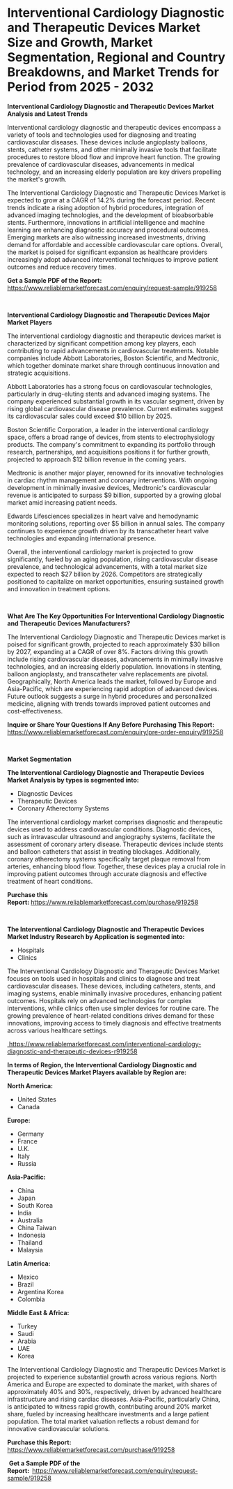 <p><h1>Interventional Cardiology Diagnostic and Therapeutic Devices Market Size and Growth, Market Segmentation, Regional and Country Breakdowns, and Market Trends for Period from 2025 -  2032</h1></p><p><strong>Interventional Cardiology Diagnostic and Therapeutic Devices Market Analysis and Latest Trends</strong></p>
<p><p>Interventional cardiology diagnostic and therapeutic devices encompass a variety of tools and technologies used for diagnosing and treating cardiovascular diseases. These devices include angioplasty balloons, stents, catheter systems, and other minimally invasive tools that facilitate procedures to restore blood flow and improve heart function. The growing prevalence of cardiovascular diseases, advancements in medical technology, and an increasing elderly population are key drivers propelling the market's growth.</p><p>The Interventional Cardiology Diagnostic and Therapeutic Devices Market is expected to grow at a CAGR of 14.2% during the forecast period. Recent trends indicate a rising adoption of hybrid procedures, integration of advanced imaging technologies, and the development of bioabsorbable stents. Furthermore, innovations in artificial intelligence and machine learning are enhancing diagnostic accuracy and procedural outcomes. Emerging markets are also witnessing increased investments, driving demand for affordable and accessible cardiovascular care options. Overall, the market is poised for significant expansion as healthcare providers increasingly adopt advanced interventional techniques to improve patient outcomes and reduce recovery times.</p></p>
<p><strong>Get a Sample PDF of the Report:&nbsp;</strong> <a href="https://www.reliablemarketforecast.com/enquiry/request-sample/919258?utm_campaign=2808&utm_medium=2&utm_source=Github&utm_content=ia&utm_term=13042025&utm_id=interventional-cardiology-diagnostic-and-therapeutic-devices">https://www.reliablemarketforecast.com/enquiry/request-sample/919258</a></p>
<p>&nbsp;</p>
<p><strong>Interventional Cardiology Diagnostic and Therapeutic Devices Major Market Players</strong></p>
<p><p>The interventional cardiology diagnostic and therapeutic devices market is characterized by significant competition among key players, each contributing to rapid advancements in cardiovascular treatments. Notable companies include Abbott Laboratories, Boston Scientific, and Medtronic, which together dominate market share through continuous innovation and strategic acquisitions.</p><p>Abbott Laboratories has a strong focus on cardiovascular technologies, particularly in drug-eluting stents and advanced imaging systems. The company experienced substantial growth in its vascular segment, driven by rising global cardiovascular disease prevalence. Current estimates suggest its cardiovascular sales could exceed $10 billion by 2025.</p><p>Boston Scientific Corporation, a leader in the interventional cardiology space, offers a broad range of devices, from stents to electrophysiology products. The company's commitment to expanding its portfolio through research, partnerships, and acquisitions positions it for further growth, projected to approach $12 billion revenue in the coming years.</p><p>Medtronic is another major player, renowned for its innovative technologies in cardiac rhythm management and coronary interventions. With ongoing development in minimally invasive devices, Medtronic's cardiovascular revenue is anticipated to surpass $9 billion, supported by a growing global market amid increasing patient needs.</p><p>Edwards Lifesciences specializes in heart valve and hemodynamic monitoring solutions, reporting over $5 billion in annual sales. The company continues to experience growth driven by its transcatheter heart valve technologies and expanding international presence.</p><p>Overall, the interventional cardiology market is projected to grow significantly, fueled by an aging population, rising cardiovascular disease prevalence, and technological advancements, with a total market size expected to reach $27 billion by 2026. Competitors are strategically positioned to capitalize on market opportunities, ensuring sustained growth and innovation in treatment options.</p></p>
<p>&nbsp;</p>
<p><strong>What Are The Key Opportunities For Interventional Cardiology Diagnostic and Therapeutic Devices Manufacturers?</strong></p>
<p><p>The Interventional Cardiology Diagnostic and Therapeutic Devices market is poised for significant growth, projected to reach approximately $30 billion by 2027, expanding at a CAGR of over 8%. Factors driving this growth include rising cardiovascular diseases, advancements in minimally invasive technologies, and an increasing elderly population. Innovations in stenting, balloon angioplasty, and transcatheter valve replacements are pivotal. Geographically, North America leads the market, followed by Europe and Asia-Pacific, which are experiencing rapid adoption of advanced devices. Future outlook suggests a surge in hybrid procedures and personalized medicine, aligning with trends towards improved patient outcomes and cost-effectiveness.</p></p>
<p><strong>Inquire or Share Your Questions If Any Before Purchasing This Report:</strong> <a href="https://www.reliablemarketforecast.com/enquiry/pre-order-enquiry/919258?utm_campaign=2808&utm_medium=2&utm_source=Github&utm_content=ia&utm_term=13042025&utm_id=interventional-cardiology-diagnostic-and-therapeutic-devices">https://www.reliablemarketforecast.com/enquiry/pre-order-enquiry/919258</a></p>
<p>&nbsp;</p>
<p><strong>Market Segmentation</strong></p>
<p><strong>The Interventional Cardiology Diagnostic and Therapeutic Devices Market Analysis by types is segmented into:</strong></p>
<p><ul><li>Diagnostic Devices</li><li>Therapeutic Devices</li><li>Coronary Atherectomy Systems</li></ul></p>
<p><p>The interventional cardiology market comprises diagnostic and therapeutic devices used to address cardiovascular conditions. Diagnostic devices, such as intravascular ultrasound and angiography systems, facilitate the assessment of coronary artery disease. Therapeutic devices include stents and balloon catheters that assist in treating blockages. Additionally, coronary atherectomy systems specifically target plaque removal from arteries, enhancing blood flow. Together, these devices play a crucial role in improving patient outcomes through accurate diagnosis and effective treatment of heart conditions.</p></p>
<p><strong>Purchase this Report:&nbsp;</strong><a href="https://www.reliablemarketforecast.com/purchase/919258?utm_campaign=2808&utm_medium=2&utm_source=Github&utm_content=ia&utm_term=13042025&utm_id=interventional-cardiology-diagnostic-and-therapeutic-devices">https://www.reliablemarketforecast.com/purchase/919258</a></p>
<p>&nbsp;</p>
<p><strong>The Interventional Cardiology Diagnostic and Therapeutic Devices Market Industry Research by Application is segmented into:</strong></p>
<p><ul><li>Hospitals</li><li>Clinics</li></ul></p>
<p><p>The Interventional Cardiology Diagnostic and Therapeutic Devices Market focuses on tools used in hospitals and clinics to diagnose and treat cardiovascular diseases. These devices, including catheters, stents, and imaging systems, enable minimally invasive procedures, enhancing patient outcomes. Hospitals rely on advanced technologies for complex interventions, while clinics often use simpler devices for routine care. The growing prevalence of heart-related conditions drives demand for these innovations, improving access to timely diagnosis and effective treatments across various healthcare settings.</p></p>
<p><a href="https://www.reliablemarketforecast.com/interventional-cardiology-diagnostic-and-therapeutic-devices-r919258?utm_campaign=2808&utm_medium=2&utm_source=Github&utm_content=ia&utm_term=13042025&utm_id=interventional-cardiology-diagnostic-and-therapeutic-devices">&nbsp;https://www.reliablemarketforecast.com/interventional-cardiology-diagnostic-and-therapeutic-devices-r919258</a></p>
<p><strong>In terms of Region, the Interventional Cardiology Diagnostic and Therapeutic Devices Market Players available by Region are:</strong></p>
<p>
    <p> <strong> North America: </strong>
        <ul>
            <li>United States</li>
            <li>Canada</li>
        </ul>
        </p> 
    <p> <strong> Europe: </strong>
        <ul>
            <li>Germany</li>
            <li>France</li>
            <li>U.K.</li>
            <li>Italy</li>
            <li>Russia</li>
        </ul>
        </p> 
    <p> <strong> Asia-Pacific: </strong>
        <ul>
            <li>China</li>
            <li>Japan</li>
            <li>South Korea</li>
            <li>India</li>
            <li>Australia</li>
            <li>China Taiwan</li>
            <li>Indonesia</li>
            <li>Thailand</li>
            <li>Malaysia</li>
        </ul>
        </p> 
    <p> <strong> Latin America: </strong>
        <ul>
            <li>Mexico</li>
            <li>Brazil</li>
            <li>Argentina Korea</li>
            <li>Colombia</li>
        </ul>
        </p> 
    <p> <strong> Middle East & Africa: </strong>
        <ul>
            <li>Turkey</li>
            <li>Saudi</li>
            <li>Arabia</li>
            <li>UAE</li>
            <li>Korea</li>
        </ul>
    </p>
    </p>
<p><p>The Interventional Cardiology Diagnostic and Therapeutic Devices Market is projected to experience substantial growth across various regions. North America and Europe are expected to dominate the market, with shares of approximately 40% and 30%, respectively, driven by advanced healthcare infrastructure and rising cardiac diseases. Asia-Pacific, particularly China, is anticipated to witness rapid growth, contributing around 20% market share, fueled by increasing healthcare investments and a large patient population. The total market valuation reflects a robust demand for innovative cardiovascular solutions.</p></p>
<p><strong>Purchase this Report: </strong><a href="https://www.reliablemarketforecast.com/purchase/919258?utm_campaign=2808&utm_medium=2&utm_source=Github&utm_content=ia&utm_term=13042025&utm_id=interventional-cardiology-diagnostic-and-therapeutic-devices">https://www.reliablemarketforecast.com/purchase/919258</a></p>
<p>&nbsp;<strong>Get a Sample PDF of the Report:&nbsp;&nbsp;</strong><a href="https://www.reliablemarketforecast.com/enquiry/request-sample/919258?utm_campaign=2808&utm_medium=2&utm_source=Github&utm_content=ia&utm_term=13042025&utm_id=interventional-cardiology-diagnostic-and-therapeutic-devices">https://www.reliablemarketforecast.com/enquiry/request-sample/919258</a></p>
<p><strong></strong></p>
<p><p></p><p></p><p></p></p>